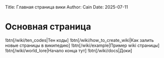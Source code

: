 Title: Главная страница вики
Author: Cain
Date: 2025-07-11

# Основная страница

!btn[/wiki/ten_codes|Тен коды]
!btn[/wiki/how_to_create_wiki|Как залить новые страницы в википедию]
!btn[/wiki/example|Пример wiki страницы]
!btn[/wiki/world_lore|Начало конца тут]
!btn[/wiki/docs|Доки]
